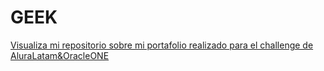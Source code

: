 # GEEK
<a href="https://roberthleal96.github.io/portafolio/">Visualiza mi repositorio sobre mi portafolio realizado para el challenge de AluraLatam&OracleONE</a>

